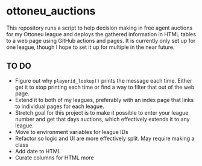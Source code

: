 # ottoneu_auctions

This repository runs a script to help decision making in free agent auctions for my Ottoneu league and deploys the gathered information in HTML tables to a web page using GitHub actions and pages. It is currently only set up for one league, though I hope to set it up for multiple in the near future.

## TO DO
- Figure out why `playerid_lookup()` prints the message each time. Either get it to stop printing each time or find a way to filter that out of the web page.
- Extend it to both of my leagues, preferably with an index page that links to individual pages for each league.
- Stretch goal for this project is to make it possible to enter your league number and get that days auctions, which effectively extends it to any league.
- Move to environment variables for league IDs
- Refactor so logic and UI are more effectively split. May require making a class
- Add date to HTML
- Curate columns for HTML more
